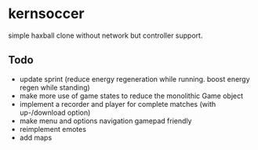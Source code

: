 # kernsoccer
simple haxball clone without network but controller support.

## Todo
- update sprint (reduce energy regeneration while running. boost energy regen while standing)
- make more use of game states to reduce the monolithic Game object
- implement a recorder and player for complete matches (with up-/download option)
- make menu and options navigation gamepad friendly
- reimplement emotes
- add maps
